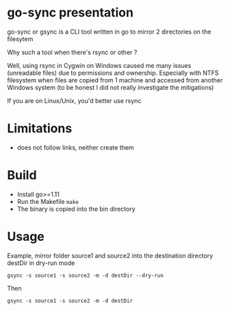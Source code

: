 # go-sync presentation

go-sync or gsync is a CLI tool written in go to mirror 2 directories on the filesytem

Why such a tool when there's rsync or other ?

Well, using rsync in Cygwin on Windows caused me many issues (unreadable files) due to permissions and ownership.
Especially with NTFS filesystem when files are copied from 1 machine and accessed from another Windows system
(to be honest I did not really investigate the mitigations)

If you are on Linux/Unix, you'd better use rsync

# Limitations

* does not follow links, neither create them

# Build

* Install go>=1.11
* Run the Makefile `make`
* The binary is copied into the bin directory

# Usage

Example, mirror folder source1 and source2 into the destination directory destDir in dry-run mode
```
gsync -s source1 -s source2 -m -d destDir --dry-run
```

Then
```
gsync -s source1 -s source2 -m -d destDir
```
